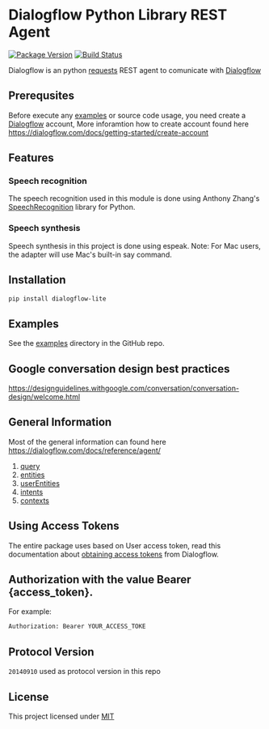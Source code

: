 
# Dialogflow Python Library REST Agent

[![Package Version](https://img.shields.io/pypi/v/dialogflow-lite.svg)](https://pypi.python.org/pypi/dialogflow-lite/)
[![Build Status](https://travis-ci.org/vkosuri/dialogflow-lite.svg?branch=master)](https://travis-ci.org/vkosuri/dialogflow-lite)

Dialogflow is an python [requests](http://docs.python-requests.org/en/master/) REST agent to comunicate with [Dialogflow](https://dialogflow.com/)

## Prerequsites
Before execute any [examples](./examples) or source code usage, you need create a [Dialogflow](https://dialogflow.com/) account, More inforamtion how to create account found here https://dialogflow.com/docs/getting-started/create-account

## Features
### Speech recognition
The speech recognition used in this module is done using Anthony Zhang's [SpeechRecognition](https://github.com/Uberi/speech_recognition) library for Python.

### Speech synthesis
Speech synthesis in this project is done using espeak. Note: For Mac users, the adapter will use Mac's built-in say command.

## Installation

``` Bash
pip install dialogflow-lite
```

## Examples

See the [examples](./examples) directory in the GitHub repo.

##  Google conversation design best practices
https://designguidelines.withgoogle.com/conversation/conversation-design/welcome.html

## General Information
Most of the general information can found here https://dialogflow.com/docs/reference/agent/

1. [query](https://dialogflow.com/docs/reference/agent/query)
2. [entities](https://dialogflow.com/docs/reference/agent/entities)
3. [userEntities](https://dialogflow.com/docs/reference/agent/userentities)
4. [intents](https://dialogflow.com/docs/reference/agent/intents)
5. [contexts](https://dialogflow.com/docs/reference/agent/contexts)

## Using Access Tokens

The entire package uses based on User access token, read this documentation about [obtaining access tokens](https://dialogflow.com/docs/reference/agent#obtaining_access_tokens) from Dialogflow.

## Authorization with the value Bearer {access_token}.

For example:

``` Python
Authorization: Bearer YOUR_ACCESS_TOKE
```

## Protocol Version

``20140910`` used as protocol version in this repo

## License
This project licensed under [MIT](./LICENSE)
